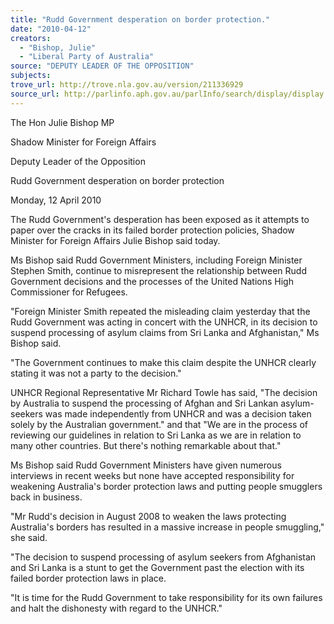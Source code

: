 ```yaml
---
title: "Rudd Government desperation on border protection."
date: "2010-04-12"
creators:
  - "Bishop, Julie"
  - "Liberal Party of Australia"
source: "DEPUTY LEADER OF THE OPPOSITION"
subjects:
trove_url: http://trove.nla.gov.au/version/211336929
source_url: http://parlinfo.aph.gov.au/parlInfo/search/display/display.w3p;query=Id%3A%22media/pressrel/RMRW6%22
---
```


 The Hon Julie Bishop MP

 Shadow Minister for Foreign Affairs

 Deputy Leader of the Opposition

 Rudd Government desperation on border protection

 Monday, 12 April 2010

 The Rudd Government's desperation has been exposed as it attempts to paper over the cracks in its failed border protection policies, Shadow Minister for Foreign Affairs Julie Bishop said today.

 Ms Bishop said Rudd Government Ministers, including Foreign Minister Stephen Smith, continue to misrepresent the relationship between Rudd Government decisions and the processes of the United Nations High Commissioner for Refugees.

 "Foreign Minister Smith repeated the misleading claim yesterday that the Rudd Government was acting in concert with the UNHCR, in its decision to suspend processing of asylum claims from Sri Lanka and Afghanistan," Ms Bishop said.

 "The Government continues to make this claim despite the UNHCR clearly stating it was not a party to the decision."

 UNHCR Regional Representative Mr Richard Towle has said, "The decision by Australia to suspend the processing of Afghan and Sri Lankan asylum-seekers was made independently from UNHCR and was a decision taken solely by the Australian government." and that "We are in the process of reviewing our guidelines in relation to Sri Lanka as we are in relation to many other countries. But there's nothing remarkable about that."

 Ms Bishop said Rudd Government Ministers have given numerous interviews in recent weeks but none have accepted responsibility for weakening Australia's border protection laws and putting people smugglers back in business.

 "Mr Rudd's decision in August 2008 to weaken the laws protecting Australia's borders has resulted in a massive increase in people smuggling," she said.

 "The decision to suspend processing of asylum seekers from Afghanistan and Sri Lanka is a stunt to get the Government past the election with its failed border protection laws in place.

 "It is time for the Rudd Government to take responsibility for its own failures and halt the dishonesty with regard to the UNHCR."

